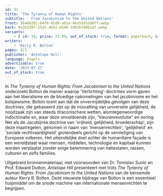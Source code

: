 ```yaml
---
id: 32
title: 'The Tyranny of Human Rights'
subtitle: ' From Jacobinism to the United Nations'
front: 26460281-64f8-45d0-a91a-46a53d33d0ff.webp
back: 9a262d9f-15d3-4692-b540-1993bf8861df.webp
variants:
    - { id: 34, price: 23.99, out_of_stock: true, format: paperback, isbn: 978-1-956887-05-1 }
writers:
    - 'Kerry R. Bolton'
pages: 471
publisher: 'Antelope Hill'
language: Engels
advertisable: true
date: '2023-07-17'
out_of_stock: true
---
```


In *The Tyranny of Human Rights: From Jacobinism to the United Nations* onderzoekt Bolton de manier waarop 'Verlichting'-doctrines vorm gaven aan het liberalisme en de bloedige nakomelingen van het jacobinisme en het bolsjewisme. Bolton toont aan dat de onvermijdelijke gevolgen van deze doctrines, die gebaseerd zijn op de misvatting van universele gelijkheid, de noodzaak zijn van steeds draconischere wetten, alomtegenwoordige indoctrinatie en, waar deze onvoldoende zijn, "kleurenrevolutie" en oorlog. Net als de Jacobijnse doctrine van 'vrijheid, gelijkheid, broederschap', zijn deze maatregelen, genomen in naam van 'mensenrechten', 'gelijkheid' en 'sociale rechtvaardigheid' grotendeels gericht op de vernietiging van Europese volkeren. Het uiteindelijke doel achter de humanitaire façade is een wereldstaat waar mensen, middelen, technologie en kapitaal kunnen worden verplaatst zonder enige belemmering van natiestaten, rassen, culturen en zelfs families.
 
Uitgebreid bronnenmateriaal, met voorwoorden van Dr. Tomislav Sunić en Prof. Edward Dutton, *Antelope Hill* presenteert met trots *The Tyranny of Human Rights: From Jacobinism to the United Nations* van de beroemde auteur Kerry R. Bolton. Deze nieuwste bijdrage van Bolton is een essentieel hulpmiddel om de snode machine van internationale mensenrechten te begrijpen.
